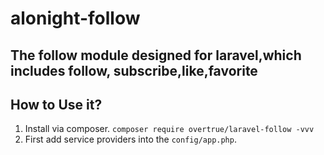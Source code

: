 # alonight-follow
The follow module designed for laravel,which includes follow, subscribe,like,favorite
---
## How to Use it?

1. Install via composer.
 `composer require overtrue/laravel-follow -vvv` 
2. First add service providers into the `config/app.php`.
```
	
```
